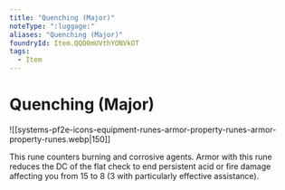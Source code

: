 ```yaml
---
title: "Quenching (Major)"
noteType: ":luggage:"
aliases: "Quenching (Major)"
foundryId: Item.QQD0mUVthYONVkOT
tags:
  - Item
---
```


# Quenching (Major)
![[systems-pf2e-icons-equipment-runes-armor-property-runes-armor-property-runes.webp|150]]

This rune counters burning and corrosive agents. Armor with this rune reduces the DC of the flat check to end persistent acid or fire damage affecting you from 15 to 8 (3 with particularly effective assistance).
